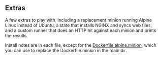 Extras
------

A few extras to play with, including a replacement minion running Alpine Linux instead of Ubuntu, a state that installs NGINX and syncs web files, and a custom runner that does an HTTP hit against each minion and prints the results.

Install notes are in each file, except for the [Dockerfile.alpine.minion](./Dockerfile.alpine.minion), which you can use to replace the Dockerfile.minion in the main dir.
